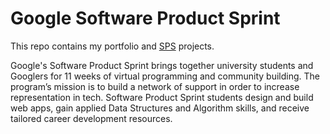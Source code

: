 # Google Software Product Sprint

This repo contains my portfolio and [SPS](https://buildyourfuture.withgoogle.com/programs/softwareproductsprint/) projects.

Google's Software Product Sprint brings together university students and Googlers for 11 weeks of 
virtual programming and community building. The program’s mission is to build a network of support 
in order to increase representation in tech. Software Product Sprint students design and build web apps, 
gain applied Data Structures and Algorithm skills, and receive tailored career development resources.